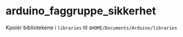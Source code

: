 # arduino_faggruppe_sikkerhet
Kpoiér bibliotekene i `libraries` til 
`$HOME/Documents/Arduino/libraries`
